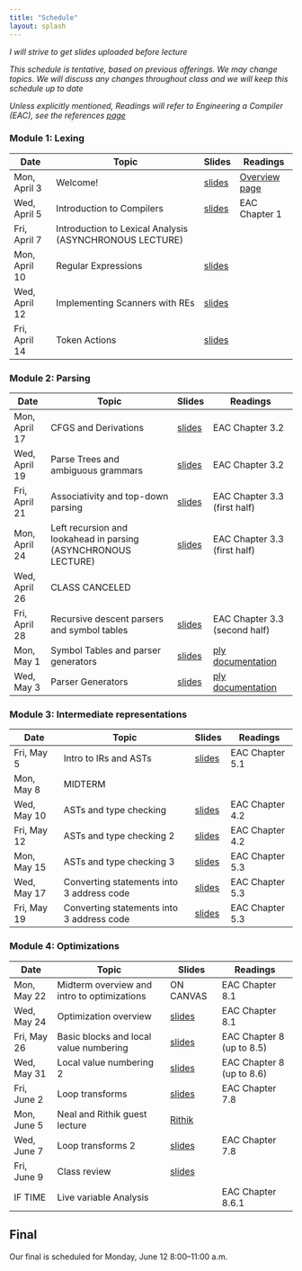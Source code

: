 ```yaml
---
title: "Schedule"
layout: splash
---
```


_I will strive to get slides uploaded before lecture_

_This schedule is tentative, based on previous offerings. We may change topics. We will discuss any changes throughout class and we will keep this schedule up to date_

_Unless explicitly mentioned, Readings will refer to Engineering a Compiler (EAC), see the references [page](https://sorensenucsc.github.io/CSE110A-sp2023/references.html)_

### Module 1: Lexing

| Date             | Topic    | Slides |   Readings
|------------------|----------|--------|----------------
| Mon, April 3    | Welcome!  |  [slides](lectures/CSE110AApril3_sp2023.pdf)   | [Overview page](https://sorensenucsc.github.io/CSE110A-sp2023/overview.html)
| Wed, April 5    | Introduction to Compilers | [slides](lectures/CSE110AApril5_sp2023.pdf)  | EAC Chapter 1
| Fri, April 7     | Introduction to Lexical Analysis (ASYNCHRONOUS LECTURE)  |  |
| Mon, April 10     |  Regular Expressions | [slides](lectures/CSE110AApril10_sp2023.pdf)  | 
| Wed, April 12     |  Implementing Scanners with REs | [slides](lectures/CSE110AApril12_sp2023.pdf) | 
| Fri, April 14     |  Token Actions  | [slides](lectures/CSE110AApril14_sp2023.pdf) | 

### Module 2: Parsing

| Date             | Topic    | Slides |   Readings
|------------------|----------|--------|----------------
| Mon, April 17     | CFGS and Derivations | [slides](lectures/CSE110AApril17_sp2023.pdf) | EAC Chapter 3.2
| Wed, April 19     |  Parse Trees and ambiguous grammars   | [slides](lectures/CSE110AApril19_sp2023.pdf) | EAC Chapter 3.2
| Fri, April 21     | Associativity and top-down parsing   |  [slides](lectures/CSE110AApril21_sp2023.pdf) | EAC Chapter 3.3 (first half)
| Mon, April 24     | Left recursion and lookahead in parsing  (ASYNCHRONOUS LECTURE)  | [slides](https://sorensenucsc.github.io/CSE110A-sp2022/lectures/CSE110AApril18_sp2022.pdf) | EAC Chapter 3.3 (first half)
| Wed, April 26     | CLASS CANCELED | | 
| Fri, April 28     | Recursive descent parsers and symbol tables   | [slides](lectures/CSE110AApril28_sp2023.pdf)  | EAC Chapter 3.3 (second half)
| Mon, May 1     | Symbol Tables and parser generators |   [slides](lectures/CSE110AMay1_sp2023.pdf) | [ply documentation](https://www.dabeaz.com/ply/ply.html)
| Wed, May 3     | Parser Generators |   [slides](lectures/CSE110AMay3_sp2023.pdf) | [ply documentation](https://www.dabeaz.com/ply/ply.html)



### Module 3: Intermediate representations

| Date             | Topic    | Slides |   Readings
|------------------|----------|--------|----------------
| Fri, May 5      | Intro to IRs and ASTs | [slides](lectures/CSE110AMay5_sp2023.pdf)  | EAC Chapter 5.1
| Mon, May 8     | MIDTERM ||
| Wed, May 10       | ASTs and type checking | [slides](lectures/CSE110AMay10_sp2023.pdf)| EAC Chapter 4.2
| Fri, May 12     | ASTs and type checking 2  | [slides](lectures/CSE110AMay12_sp2023.pdf)| EAC Chapter 4.2
| Mon, May 15    | ASTs and type checking 3 |   [slides](lectures/CSE110AMay15_sp2023.pdf) | EAC Chapter 5.3
| Wed, May 17      | Converting statements into 3 address code | [slides](lectures/CSE110AMay17_sp2023.pdf) | EAC Chapter 5.3
| Fri, May 19     | Converting statements into 3 address code | [slides](lectures/CSE110AMay19_sp2023.pdf) | EAC Chapter 5.3

### Module 4: Optimizations

| Date             | Topic    | Slides |   Readings
|------------------|----------|--------|----------------
| Mon, May 22     |  Midterm overview and intro to optimizations        | ON CANVAS | EAC Chapter 8.1
| Wed, May 24    |  Optimization overview | [slides](lectures/CSE110AMay24_sp2023.pdf) | EAC Chapter 8.1
| Fri, May 26      | Basic blocks and local value numbering | [slides](lectures/CSE110AMay26_sp2023.pdf) | EAC Chapter 8 (up to 8.5)
| Wed, May 31    | Local value numbering 2 |  [slides](lectures/CSE110AMay31_sp2023.pdf)  | EAC Chapter 8 (up to 8.6)
| Fri, June 2     | Loop transforms | [slides](lectures/CSE110AJune2_sp2023.pdf)  | EAC Chapter 7.8
| Mon, June 5    | Neal and Rithik guest lecture | [Rithik](lectures/LLVM_CSE110A.pdf)  | 
| Wed, June 7     | Loop transforms 2 |  [slides](lectures/CSE110AJune7_sp2023.pdf) | EAC Chapter 7.8
| Fri, June 9      | Class review |  [slides](lectures/CSE110AJune9_sp2023.pdf) | 
| IF TIME     | Live variable Analysis || EAC Chapter 8.6.1

## Final

Our final is scheduled for Monday, June 12	8:00–11:00 a.m.
